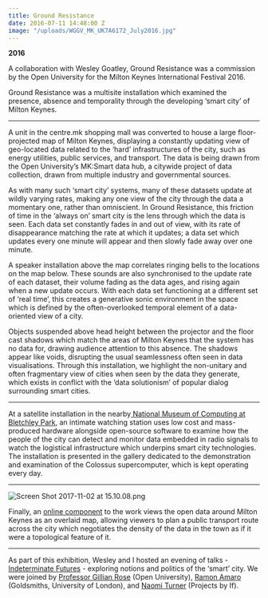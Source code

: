 ```yaml
---
title: Ground Resistance
date: 2016-07-11 14:48:00 Z
image: "/uploads/WGGV_MK_UK7A6172_July2016.jpg"
---
```


**2016**

A collaboration with Wesley Goatley, Ground Resistance was a commission by the Open University for the Milton Keynes International Festival 2016.

Ground Resistance was a multisite installation which examined the presence, absence and temporality through the developing ‘smart city’ of Milton Keynes.

---

A unit in the centre.mk shopping mall was converted to house a large floor-projected map of Milton Keynes, displaying a constantly updating view of geo-located data related to the ‘hard’ infrastructures of the city, such as energy utilities, public services, and transport. The data is being drawn from the Open University’s MK:Smart data hub, a citywide project of data collection, drawn from multiple industry and governmental sources.

As with many such ‘smart city’ systems, many of these datasets update at wildly varying rates, making any one view of the city through the data a momentary one, rather than omniscient. In Ground Resistance, this friction of time in the ‘always on’ smart city is the lens through which the data is seen. Each data set constantly fades in and out of view, with its rate of disappearance matching the rate at which it updates; a data set which updates every one minute will appear and then slowly fade away over one minute.

A speaker installation above the map correlates ringing bells to the locations on the map below. These sounds are also synchronised to the update rate of each dataset, their volume fading as the data ages, and rising again when a new update occurs. With each data set functioning at a different set of ‘real time’, this creates a generative sonic environment in the space which is defined by the often-overlooked temporal element of a data-oriented view of a city.

Objects suspended above head height between the projector and the floor cast shadows which match the areas of Milton Keynes that the system has no data for, drawing audience attention to this absence. The shadows appear like voids, disrupting the usual seamlessness often seen in data visualisations. Through this installation, we highlight the non-unitary and often fragmentary view of cities when seen by the data they generate, which exists in conflict with the ‘data solutionism’ of popular dialog surrounding smart cities.

---

At a satellite installation in the nearby[ National Museum of Computing at Bletchley Park](http://www.tnmoc.org/news/notes-museum/ground-resistance), an intimate watching station uses low cost and mass-produced hardware alongside open-source software to examine how the people of the city can detect and monitor data embedded in radio signals to watch the logistical infrastructure which underpins smart city technologies.  The installation is presented in the gallery dedicated to the demonstration and examination of the Colossus supercomputer, which is kept operating every day.

---

![Screen Shot 2017-11-02 at 15.10.08.png](/uploads/Screen%20Shot%202017-11-02%20at%2015.10.08.png)

Finally, an [online component](https://groundresistance.co.uk/) to the work views the open data around Milton Keynes as an overlaid map, allowing viewers to plan a public transport route across the city which negotiates the density of the data in the town as if it were a topological feature of it.

---

As part of this exhibition, Wesley and I hosted an evening of talks - [Indeterminate Futures](https://vimeo.com/177811577) - exploring notions and politics of the ‘smart’ city.  We were joined by [Professor Gillian Rose](https://vimeo.com/176843533) (Open University), [Ramon Amaro](https://vimeo.com/176843534) (Goldsmiths, University of London), and [Naomi Turner](https://vimeo.com/176843532) (Projects by If).